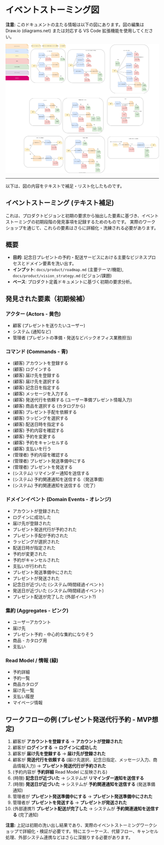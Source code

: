 # イベントストーミング図

**注意:** このドキュメントの主たる情報は以下の図にあります。図の編集は Draw.io (diagrams.net) または対応する VS Code 拡張機能を使用してください。

![イベントストーミング図](eventstorming.drawio.svg)

---

以下は、図の内容をテキストで補足・リスト化したものです。

## イベントストーミング (テキスト補足)

これは、プロダクトビジョンと初期の要求から抽出した要素に基づき、イベントストーミングの初期段階の発見事項を記録するためのものです。
実際のワークショップを通じて、これらの要素はさらに詳細化・洗練される必要があります。

## 概要

*   **目的**: 記念日プレゼントの予約・配送サービスにおける主要なビジネスプロセスとドメイン要素を洗い出す。
*   **インプット**: `docs/product/roadmap.md` (主要テーマ/機能), `docs/product/vision_strategy.md` (ビジョン/課題)
*   **ベース**: プロダクト定義ドキュメントに基づく初期の要求分析。

## 発見された要素（初期候補）

### アクター (Actors - 黄色)

*   顧客 (プレゼントを送りたいユーザー)
*   システム (通知など)
*   管理者 (プレゼントの準備・発送などバックオフィス業務担当)

### コマンド (Commands - 青)

*   (顧客) アカウントを登録する
*   (顧客) ログインする
*   (顧客) 届け先を登録する
*   (顧客) 届け先を選択する
*   (顧客) 記念日を指定する
*   (顧客) メッセージを入力する
*   (顧客) 発送代行を依頼する (ユーザー準備プレゼント情報入力)
*   (顧客) 商品を選択する (カタログから)
*   (顧客) プレゼント手配を依頼する
*   (顧客) ラッピングを選択する
*   (顧客) 配送日時を指定する
*   (顧客) 予約内容を確認する
*   (顧客) 予約を変更する
*   (顧客) 予約をキャンセルする
*   (顧客) 支払いを行う
*   (管理者) 予約内容を確認する
*   (管理者) プレゼント発送準備中にする
*   (管理者) プレゼントを発送する
*   (システム) リマインダー通知を送信する
*   (システム) 予約関連通知を送信する（発送準備）
*   (システム) 予約関連通知を送信する（完了）

### ドメインイベント (Domain Events - オレンジ)

*   アカウントが登録された
*   ログインに成功した
*   届け先が登録された
*   プレゼント発送代行が予約された
*   プレゼント手配が予約された
*   ラッピングが選択された
*   配送日時が指定された
*   予約が変更された
*   予約がキャンセルされた
*   支払いが行われた
*   プレゼント発送準備中にされた
*   プレゼントが発送された
*   記念日が近づいた (システム/時間経過イベント)
*   発送日が近づいた (システム/時間経過イベント)
*   プレゼント配送が完了した (外部イベント?)

### 集約 (Aggregates - ピンク)

*   ユーザーアカウント
*   届け先
*   プレゼント予約 - 中心的な集約になりそう
*   商品 - カタログ用
*   支払い

### Read Model / 情報 (緑)

*   予約詳細
*   予約一覧
*   商品カタログ
*   届け先一覧
*   支払い履歴
*   マイページ情報

## ワークフローの例 (プレゼント発送代行予約 - MVP想定)

1.  顧客が **アカウントを登録する** -> **アカウントが登録された**
2.  顧客が **ログインする** -> **ログインに成功した**
3.  顧客が **届け先を登録する** -> **届け先が登録された**
4.  顧客が **発送代行を依頼する** (届け先選択、記念日指定、メッセージ入力、商品情報入力) -> **プレゼント発送代行が予約された**
5.  (予約内容が **予約詳細** Read Model に反映される)
6.  (時限) **記念日が近づいた** -> システムが **リマインダー通知を送信する**
7.  (時限) **発送日が近づいた** -> システムが **予約関連通知を送信する** (発送準備通知)
8.  管理者が **プレゼント発送準備中にする** -> **プレゼント発送準備中にされた**
9.  管理者が **プレゼントを発送する** -> **プレゼントが発送された**
10. (外部連携?) **プレゼント配送が完了した** -> システムが **予約関連通知を送信する** (完了通知)

**注意:** 上記は初期の洗い出し結果であり、実際のイベントストーミングワークショップで詳細化・検証が必要です。特にエラーケース、代替フロー、キャンセル処理、外部システム連携などはさらに深掘りする必要があります。
